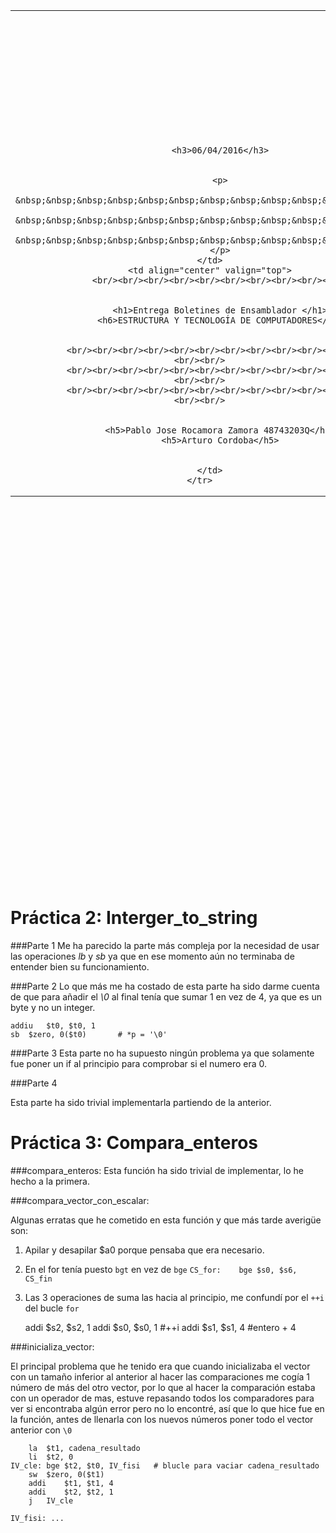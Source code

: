 
<table width="955" height="1396">
	<tr>
		<td align="center" valign="top" style="background-image:url(http://s14.postimg.org/qzrysxvm9/portada1.png); background-size:cover; background-repeat:no-repeat; width:393;">
			<br/><br/><br/><br/><br/><br/><br/><br/><br/><br/>
			
			
			<h3>06/04/2016</h3>
			
			
			<p>
			    &nbsp;&nbsp;&nbsp;&nbsp;&nbsp;&nbsp;&nbsp;&nbsp;&nbsp;&nbsp;&nbsp;&nbsp;
			    &nbsp;&nbsp;&nbsp;&nbsp;&nbsp;&nbsp;&nbsp;&nbsp;&nbsp;&nbsp;&nbsp;&nbsp;
			    &nbsp;&nbsp;&nbsp;&nbsp;&nbsp;&nbsp;&nbsp;&nbsp;&nbsp;&nbsp;&nbsp;&nbsp;
			</p>
		</td>
		<td align="center" valign="top">
			<br/><br/><br/><br/><br/><br/><br/><br/><br/><br/>
			
			
			<h1>Entrega Boletines de Ensamblador </h1>
			<h6>ESTRUCTURA Y TECNOLOGÍA DE COMPUTADORES</h6>
			
			
			<br/><br/><br/><br/><br/><br/><br/><br/><br/><br/><br/><br/><br/><br/>
			<br/><br/><br/><br/><br/><br/><br/><br/><br/><br/><br/><br/><br/><br/>
			<br/><br/><br/><br/><br/><br/><br/><br/><br/><br/><br/><br/><br/><br/>
			
			
			<h5>Pablo Jose Rocamora Zamora 48743203Q</h5>
			<h5>Arturo Cordoba</h5>
			
			
		</td>
	</tr>
</table>



# Práctica 2: Interger_to_string

###Parte 1
Me ha parecido la parte más compleja por la necesidad de usar las operaciones *lb* y *sb* ya que en ese momento aún no terminaba de entender bien su funcionamiento.


###Parte 2
Lo que más me ha costado de esta parte ha sido darme cuenta de que para añadir el *\0* al final tenía que sumar 1 en vez de 4, ya que es un byte y no un integer.

	addiu	$t0, $t0, 1
	sb	$zero, 0($t0)		# *p = '\0'


###Parte 3
Esta parte no ha supuesto ningún problema ya que solamente fue poner un if al principio para comprobar si el numero era 0.


###Parte 4

Esta parte ha sido trivial implementarla partiendo de la anterior.




# Práctica 3: Compara_enteros

###compara_enteros:
Esta función ha sido trivial de implementar, lo he hecho a la primera.




###compara_vector_con_escalar:

Algunas erratas que he cometido en esta función y que más tarde averigüe son:
1. Apilar y desapilar $a0 porque pensaba que era necesario.
2. En el for tenía puesto `bgt` en vez de `bge`
`CS_for:	bge	$s0, $s6, CS_fin`
3. Las 3 operaciones de suma las hacia al principio, me confundí por el `++i` del bucle `for`
	
	addi	$s2, $s2, 1
	addi	$s0, $s0, 1	#++i
	addi	$s1, $s1, 4	#entero + 4
	

###inicializa_vector:

El principal problema que he tenido era que cuando inicializaba el vector con un tamaño inferior al anterior al hacer las comparaciones me cogía 1 número de más del otro vector, por lo que al hacer la comparación estaba con un operador de mas, estuve repasando todos los comparadores para ver si encontraba algún error pero no lo encontré, así que lo que hice fue en la función, antes de llenarla con los nuevos números poner todo el vector anterior con `\0`

```
	la	$t1, cadena_resultado
	li	$t2, 0
IV_cle:	bge	$t2, $t0, IV_fisi	# blucle para vaciar cadena_resultado
	sw	$zero, 0($t1)
	addi	$t1, $t1, 4
	addi	$t2, $t2, 1
	j	IV_cle

IV_fisi: ...
```